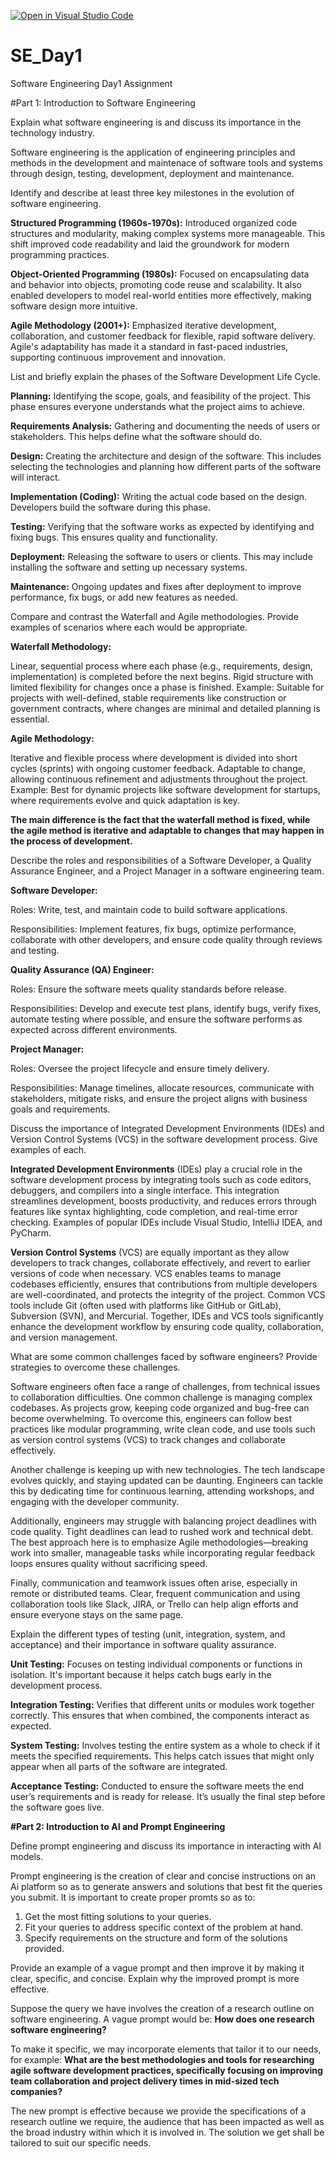 [![Open in Visual Studio Code](https://classroom.github.com/assets/open-in-vscode-2e0aaae1b6195c2367325f4f02e2d04e9abb55f0b24a779b69b11b9e10269abc.svg)](https://classroom.github.com/online_ide?assignment_repo_id=15566002&assignment_repo_type=AssignmentRepo)
# SE_Day1
Software Engineering Day1 Assignment

#Part 1: Introduction to Software Engineering

Explain what software engineering is and discuss its importance in the technology industry.

Software engineering is the application of engineering principles and methods in the development and maintenace of software tools and systems through design, testing, development, deployment and maintenance.

Identify and describe at least three key milestones in the evolution of software engineering.

**Structured Programming (1960s-1970s):**
Introduced organized code structures and modularity, making complex systems more manageable. This shift improved code readability and laid the groundwork for modern programming practices.

**Object-Oriented Programming (1980s):**
Focused on encapsulating data and behavior into objects, promoting code reuse and scalability.  It also enabled developers to model real-world entities more effectively, making software design more intuitive.

**Agile Methodology (2001+):**
Emphasized iterative development, collaboration, and customer feedback for flexible, rapid software delivery. Agile's adaptability has made it a standard in fast-paced industries, supporting continuous improvement and innovation.

List and briefly explain the phases of the Software Development Life Cycle.

**Planning:** Identifying the scope, goals, and feasibility of the project. This phase ensures everyone understands what the project aims to achieve.

**Requirements Analysis:** Gathering and documenting the needs of users or stakeholders. This helps define what the software should do.

**Design:** Creating the architecture and design of the software. This includes selecting the technologies and planning how different parts of the software will interact.

**Implementation (Coding):** Writing the actual code based on the design. Developers build the software during this phase.

**Testing:** Verifying that the software works as expected by identifying and fixing bugs. This ensures quality and functionality.

**Deployment:** Releasing the software to users or clients. This may include installing the software and setting up necessary systems.

**Maintenance:** Ongoing updates and fixes after deployment to improve performance, fix bugs, or add new features as needed.


Compare and contrast the Waterfall and Agile methodologies. Provide examples of scenarios where each would be appropriate.

**Waterfall Methodology:**

Linear, sequential process where each phase (e.g., requirements, design, implementation) is completed before the next begins.
Rigid structure with limited flexibility for changes once a phase is finished.
Example: Suitable for projects with well-defined, stable requirements like construction or government contracts, where changes are minimal and detailed planning is essential.

**Agile Methodology:**

Iterative and flexible process where development is divided into short cycles (sprints) with ongoing customer feedback.
Adaptable to change, allowing continuous refinement and adjustments throughout the project.
Example: Best for dynamic projects like software development for startups, where requirements evolve and quick adaptation is key.

**The main difference is the fact that the waterfall method is fixed, while the agile method is iterative and adaptable to changes that may happen in the process of development.**

Describe the roles and responsibilities of a Software Developer, a Quality Assurance Engineer, and a Project Manager in a software engineering team.

**Software Developer:**

Roles: Write, test, and maintain code to build software applications.

Responsibilities: Implement features, fix bugs, optimize performance, collaborate with other developers, and ensure code quality through reviews and testing.

**Quality Assurance (QA) Engineer:**

Roles: Ensure the software meets quality standards before release.

Responsibilities: Develop and execute test plans, identify bugs, verify fixes, automate testing where possible, and ensure the software performs as expected across different environments.

**Project Manager:**

Roles: Oversee the project lifecycle and ensure timely delivery.

Responsibilities: Manage timelines, allocate resources, communicate with stakeholders, mitigate risks, and ensure the project aligns with business goals and requirements.

Discuss the importance of Integrated Development Environments (IDEs) and Version Control Systems (VCS) in the software development process. Give examples of each.

**Integrated Development Environments** (IDEs) play a crucial role in the software development process by integrating tools such as code editors, debuggers, and compilers into a single interface. This integration streamlines development, boosts productivity, and reduces errors through features like syntax highlighting, code completion, and real-time error checking. Examples of popular IDEs include Visual Studio, IntelliJ IDEA, and PyCharm.

**Version Control Systems** (VCS) are equally important as they allow developers to track changes, collaborate effectively, and revert to earlier versions of code when necessary. VCS enables teams to manage codebases efficiently, ensures that contributions from multiple developers are well-coordinated, and protects the integrity of the project. Common VCS tools include Git (often used with platforms like GitHub or GitLab), Subversion (SVN), and Mercurial. Together, IDEs and VCS tools significantly enhance the development workflow by ensuring code quality, collaboration, and version management.

What are some common challenges faced by software engineers? Provide strategies to overcome these challenges.

Software engineers often face a range of challenges, from technical issues to collaboration difficulties. One common challenge is managing complex codebases. As projects grow, keeping code organized and bug-free can become overwhelming. To overcome this, engineers can follow best practices like modular programming, write clean code, and use tools such as version control systems (VCS) to track changes and collaborate effectively.

Another challenge is keeping up with new technologies. The tech landscape evolves quickly, and staying updated can be daunting. Engineers can tackle this by dedicating time for continuous learning, attending workshops, and engaging with the developer community.

Additionally, engineers may struggle with balancing project deadlines with code quality. Tight deadlines can lead to rushed work and technical debt. The best approach here is to emphasize Agile methodologies—breaking work into smaller, manageable tasks while incorporating regular feedback loops ensures quality without sacrificing speed.

Finally, communication and teamwork issues often arise, especially in remote or distributed teams. Clear, frequent communication and using collaboration tools like Slack, JIRA, or Trello can help align efforts and ensure everyone stays on the same page.

Explain the different types of testing (unit, integration, system, and acceptance) and their importance in software quality assurance.

**Unit Testing:** Focuses on testing individual components or functions in isolation. It's important because it helps catch bugs early in the development process.

**Integration Testing:** Verifies that different units or modules work together correctly. This ensures that when combined, the components interact as expected.

**System Testing:** Involves testing the entire system as a whole to check if it meets the specified requirements. This helps catch issues that might only appear when all parts of the software are integrated.

**Acceptance Testing:** Conducted to ensure the software meets the end user’s requirements and is ready for release. It’s usually the final step before the software goes live.


**#Part 2: Introduction to AI and Prompt Engineering**


Define prompt engineering and discuss its importance in interacting with AI models.

Prompt engineering is the creation of clear and concise instructions on an Ai platform so as to generate answers and solutions that best fit the queries you submit. 
It is important to create proper promts so as to:
1.  Get the most fitting solutions to your queries.
2.  Fit your queries to address specific context of the problem at hand.
3.  Specify requirements on the structure and form of the solutions provided.

Provide an example of a vague prompt and then improve it by making it clear, specific, and concise. Explain why the improved prompt is more effective.

Suppose the query we have involves the creation of a research outline on software engineering. 
A vague prompt would be: **How does one research software engineering?**

To make it specific, we may incorporate elements that tailor it to our needs, for example: 
**What are the best methodologies and tools for researching agile software development practices, specifically focusing on improving team collaboration and project delivery times in mid-sized tech companies?**

The new prompt is effective because we provide the specifications of a research outline we require, the audience that has been impacted as well as the broad industry within which it is involved in. The solution we get shall be tailored to suit our specific needs.
